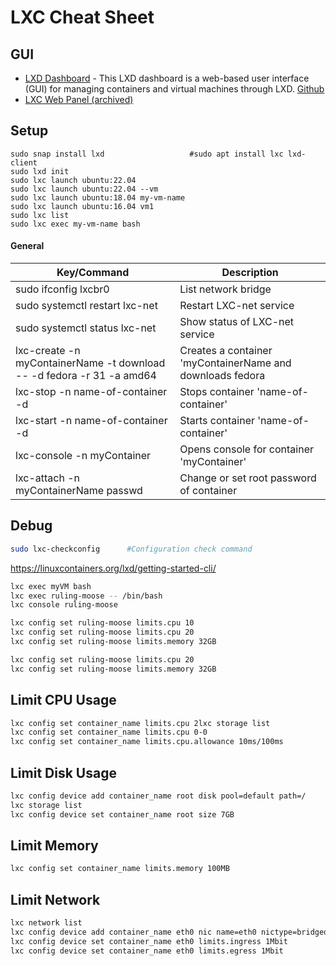 # LXC Cheat Sheet

## GUI
- [LXD Dashboard](https://lxdware.com/) - This LXD dashboard is a web-based user interface (GUI) for managing containers and virtual machines through LXD. [Github](https://github.com/lxdware/lxd-dashboard)
- [LXC Web Panel (archived)](https://lxc-webpanel.github.io)

## Setup
````
sudo snap install lxd                   #sudo apt install lxc lxd-client
sudo lxd init
sudo lxc launch ubuntu:22.04
sudo lxc launch ubuntu:22.04 --vm
sudo lxc launch ubuntu:18.04 my-vm-name
sudo lxc launch ubuntu:16.04 vm1
sudo lxc list
sudo lxc exec my-vm-name bash
````

#### General
| Key/Command | Description |
| ----------- | ----------- |
| sudo ifconfig lxcbr0 | List network bridge |
| sudo systemctl restart lxc-net | Restart LXC-net service |
| sudo systemctl status lxc-net | Show status of LXC-net service |
| lxc-create -n myContainerName -t download -- -d fedora -r 31 -a amd64 | Creates a container 'myContainerName and downloads fedora |
| lxc-stop -n name-of-container -d | Stops container 'name-of-container' |
| lxc-start -n name-of-container -d | Starts container 'name-of-container' |
| lxc-console -n myContainer | Opens console for container 'myContainer' |
| lxc-attach -n myContainerName passwd | Change or set root password of container |

## Debug
````bash
sudo lxc-checkconfig      #Configuration check command
````

https://linuxcontainers.org/lxd/getting-started-cli/

````bash
lxc exec myVM bash
lxc exec ruling-moose -- /bin/bash
lxc console ruling-moose 

lxc config set ruling-moose limits.cpu 10
lxc config set ruling-moose limits.cpu 20
lxc config set ruling-moose limits.memory 32GB

lxc config set ruling-moose limits.cpu 20
lxc config set ruling-moose limits.memory 32GB
````

## Limit CPU Usage
````bash
lxc config set container_name limits.cpu 2lxc storage list
lxc config set container_name limits.cpu 0-0
lxc config set container_name limits.cpu.allowance 10ms/100ms
````

## Limit Disk Usage
````bash
lxc config device add container_name root disk pool=default path=/
lxc storage list
lxc config device set container_name root size 7GB

````
## Limit Memory
````bash
lxc config set container_name limits.memory 100MB
````

## Limit Network
````bash
lxc network list
lxc config device add container_name eth0 nic name=eth0 nictype=bridged parent=lxdbr0
lxc config device set container_name eth0 limits.ingress 1Mbit
lxc config device set container_name eth0 limits.egress 1Mbit
````

